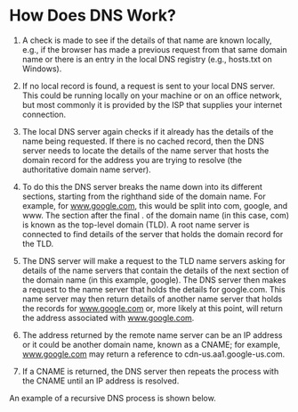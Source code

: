 # How Does DNS Work?

1. A check is made to see if the details of that name are known locally, e.g., if the browser has made a previous request from that same domain name or there is an entry in the local DNS registry (e.g., hosts.txt on Windows).

2. If no local record is found, a request is sent to your local DNS server. This could be running locally on your machine or on an office network, but most commonly it is provided by the ISP that supplies your internet connection.

3. The local DNS server again checks if it already has the details of the name being requested. If there is no cached record, then the DNS server needs to locate the details of the name server that hosts the domain record for the address you are trying to resolve (the authoritative domain name server).

4. To do this the DNS server breaks the name down into its different sections, starting from the righthand side of the domain name. For example, for www.google.com, this would be split into com, google, and www. The section after the final . of the domain name (in this case, com) is known as the top-level domain (TLD). A root name server is connected to find details of the server that holds the domain record for the TLD.

5. The DNS server will make a request to the TLD name servers asking for details of the name servers that contain the details of the next section of the domain name (in this example, google). The DNS server then makes a request to the name server that holds the details for google.com. This name server may then return details of another name server that holds the records for www.google.com or, more likely at this point, will return the address associated with www.google.com.

6. The address returned by the remote name server can be an IP address or it could be another domain name, known as a CNAME; for example, www.google.com may return a reference to cdn-us.aa1.google-us.com.

7. If a CNAME is returned, the DNS server then repeats the process with the CNAME until an IP address is resolved.


An example of a recursive DNS process is shown below.
